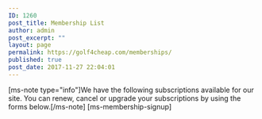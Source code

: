 ```yaml
---
ID: 1260
post_title: Membership List
author: admin
post_excerpt: ""
layout: page
permalink: https://golf4cheap.com/memberships/
published: true
post_date: 2017-11-27 22:04:01
---
```

[ms-note type="info"]We have the following subscriptions available for our site. You can renew, cancel or upgrade your subscriptions by using the forms below.[/ms-note]
[ms-membership-signup]